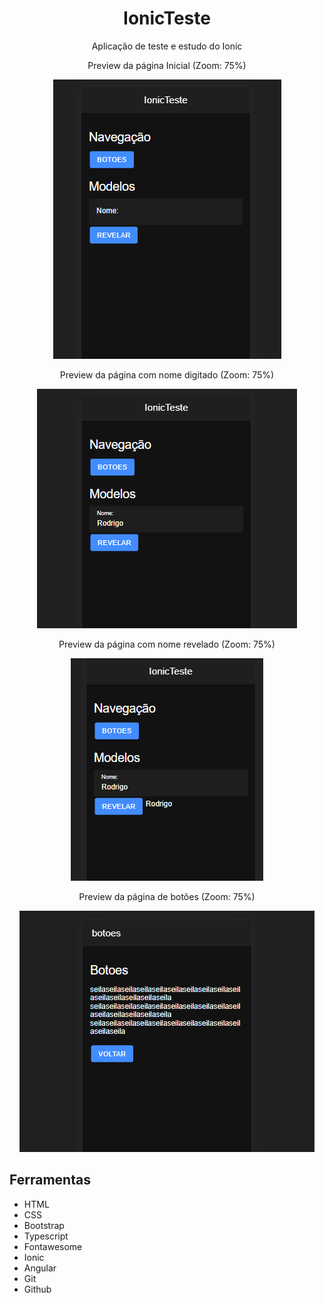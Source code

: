 <h1 align="center"> IonicTeste </h1>

<p align="center">Aplicação de teste e estudo do Ionic</p>

<p align="center">Preview da página Inicial (Zoom: 75%)</p>
<div align="center"><img src="./src/assets/IonicTeste-Home-Preview.png"></div>

<p align="center">Preview da página com nome digitado (Zoom: 75%)</p>
<div align="center"><img src="./src/assets/IonicTeste-Digitado-Preview.png"></div>

<p align="center">Preview da página com nome revelado (Zoom: 75%)</p>
<div align="center"><img src="./src/assets/IonicTeste-Revelado-Preview.png"></div>

<p align="center">Preview da página de botões (Zoom: 75%)</p>
<div align="center"><img src="./src/assets/IonicTeste-Botoes-Preview.png"></div>


## Ferramentas

- HTML
- CSS
- Bootstrap
- Typescript
- Fontawesome
- Ionic
- Angular
- Git
- Github
